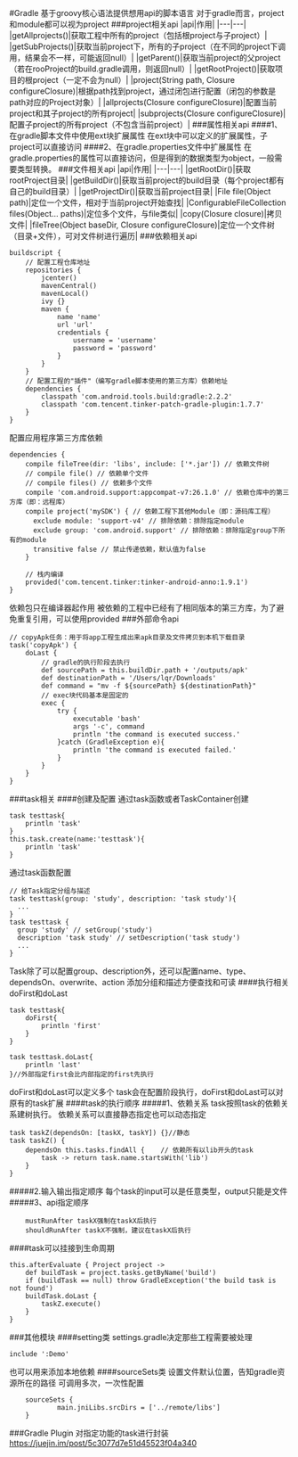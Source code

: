 #Gradle
基于groovy核心语法提供想用api的脚本语言
对于gradle而言，project和module都可以视为project
###project相关api
|api|作用|
|---|---|
|getAllprojects()|获取工程中所有的project（包括根project与子project）|
|getSubProjects()|获取当前project下，所有的子project（在不同的project下调用，结果会不一样，可能返回null）|
|getParent()|获取当前project的父project（若在rooProject的build.gradle调用，则返回null）|
|getRootProject()|获取项目的根project（一定不会为null）|
|project(String path, Closure configureClosure)|根据path找到project，通过闭包进行配置（闭包的参数是path对应的Project对象）|
|allprojects(Closure configureClosure)|配置当前project和其子project的所有project|
|subprojects(Closure configureClosure)|配置子project的所有project（不包含当前project）|
###属性相关api
####1、在gradle脚本文件中使用ext块扩展属性
在ext块中可以定义的扩展属性，子project可以直接访问
####2、在gradle.properties文件中扩展属性
在gradle.properties的属性可以直接访问，但是得到的数据类型为object，一般需要类型转换。
###文件相关api
|api|作用|
|---|---|
|getRootDir()|获取rootProject目录|
|getBuildDir()|获取当前project的build目录（每个project都有自己的build目录）|
|getProjectDir()|获取当前project目录|
|File file(Object path)|定位一个文件，相对于当前project开始查找|
|ConfigurableFileCollection files(Object... paths)|定位多个文件，与file类似|
|copy(Closure closure)|拷贝文件|
|fileTree(Object baseDir, Closure configureClosure)|定位一个文件树（目录+文件），可对文件树进行遍历|
###依赖相关api
```
buildscript {
    // 配置工程仓库地址
    repositories {
        jcenter()
        mavenCentral()
        mavenLocal()
        ivy {}
        maven {
            name 'name'
            url 'url'
            credentials {
                username = 'username'
                password = 'password'
            }
        }
    }
    // 配置工程的"插件"（编写gradle脚本使用的第三方库）依赖地址
    dependencies {
        classpath 'com.android.tools.build:gradle:2.2.2'
        classpath 'com.tencent.tinker-patch-gradle-plugin:1.7.7'
    }
}
```
配置应用程序第三方库依赖

```// app : build.gradle
dependencies {
    compile fileTree(dir: 'libs', include: ['*.jar']) // 依赖文件树
    // compile file() // 依赖单个文件
    // compile files() // 依赖多个文件
    compile 'com.android.support:appcompat-v7:26.1.0' // 依赖仓库中的第三方库（即：远程库）
    compile project('mySDK') { // 依赖工程下其他Module（即：源码库工程）
      exclude module: 'support-v4' // 排除依赖：排除指定module
      exclude group: 'com.android.support' // 排除依赖：排除指定group下所有的module
      transitive false // 禁止传递依赖，默认值为false
    }
  
    // 栈内编译
    provided('com.tencent.tinker:tinker-android-anno:1.9.1')
}
```
依赖包只在编译器起作用
被依赖的工程中已经有了相同版本的第三方库，为了避免重复引用，可以使用provided
###外部命令api
```
// copyApk任务：用于将app工程生成出来apk目录及文件拷贝到本机下载目录
task('copyApk') {
    doLast {
        // gradle的执行阶段去执行
        def sourcePath = this.buildDir.path + '/outputs/apk'
        def destinationPath = '/Users/lqr/Downloads'
        def command = "mv -f ${sourcePath} ${destinationPath}"
        // exec块代码基本是固定的
        exec {
            try {
                executable 'bash'
                args '-c', command
                println 'the command is executed success.'
            }catch (GradleException e){
                println 'the command is executed failed.'
            }
        }
    }
}
```
###task相关
####创建及配置
通过task函数或者TaskContainer创建
```
task testtask{
    println 'task'
}
this.task.create(name:'testtask'){
    println 'task'
}
```
通过task函数配置
```
// 给Task指定分组与描述
task testtask(group: 'study', description: 'task study'){
  ...
}
task testtask {
  group 'study' // setGroup('study')
  description 'task study' // setDescription('task study')
  ...
}
```
Task除了可以配置group、description外，还可以配置name、type、dependsOn、overwrite、action
添加分组和描述方便查找和可读
####执行相关
doFirst和doLast
```
task testtask{
    doFirst{
        println 'first'
    }
}

task testtask.doLast{
    println 'last'
}//外部指定first会比内部指定的first先执行
```
doFirst和doLast可以定义多个
task会在配置阶段执行，doFirst和doLast可以对原有的task扩展
####task的执行顺序
#####1、依赖关系
task按照task的依赖关系建树执行。
依赖关系可以直接静态指定也可以动态指定
```
task taskZ(dependsOn: [taskX, taskY]) {}//静态
task taskZ() {
    dependsOn this.tasks.findAll {    // 依赖所有以lib开头的task
        task -> return task.name.startsWith('lib')
    }
}
```
#####2.输入输出指定顺序
每个task的input可以是任意类型，output只能是文件
#####3、api指定顺序
```
    mustRunAfter taskX强制在taskX后执行
    shouldRunAfter taskX不强制，建议在taskX后执行
```
####task可以挂接到生命周期
```
this.afterEvaluate { Project project ->
    def buildTask = project.tasks.getByName('build')
    if (buildTask == null) throw GradleException('the build task is not found')
    buildTask.doLast {
        taskZ.execute()
    }
}
```
###其他模块
####setting类
settings.gradle决定那些工程需要被处理
```
include ':Demo'
```
也可以用来添加本地依赖
####sourceSets类
设置文件默认位置，告知gradle资源所在的路径
可调用多次，一次性配置
```
    sourceSets {
            main.jniLibs.srcDirs = ['../remote/libs']
    }
```
###Gradle Plugin
对指定功能的task进行封装
https://juejin.im/post/5c3077d7e51d45523f04a340






